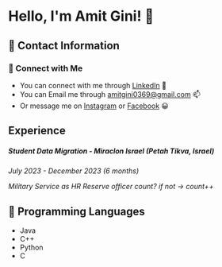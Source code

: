 # Hello, I'm Amit Gini! 👋

## 📩 Contact Information
### 🔗 Connect with Me
- You can connect with me through [LinkedIn](https://www.linkedin.com/in/amitgini/) 🤝
- You can Email me through amitgini0369@gmail.com 📫
- Or message me on [Instagram](https://www.instagram.com/amit.gini/) or [Facebook](https://www.facebook.com/amit.gini1/) 😀

## Experience
##### Student Data Migration - Miraclon Israel (Petah Tikva, Israel)  
*July 2023 - December 2023 (6 months)*

*Military Service as HR Reserve officer count? if not -> count++*

## 🐍 Programming Languages
- Java
- C++
- Python
- C
